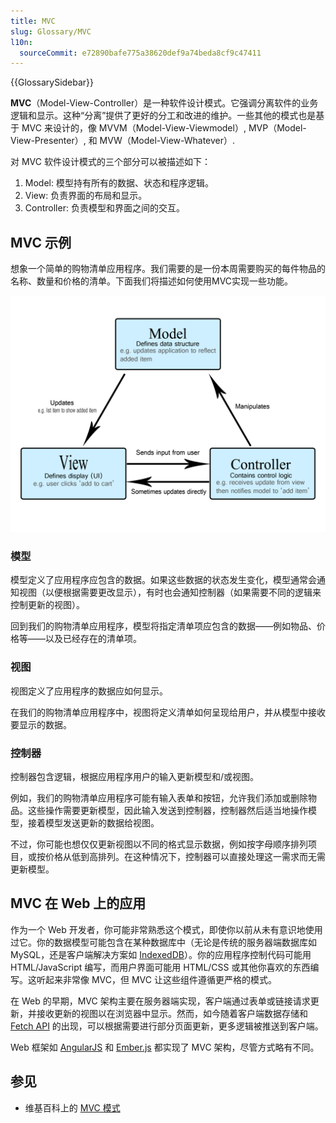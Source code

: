 ```yaml
---
title: MVC
slug: Glossary/MVC
l10n:
  sourceCommit: e72890bafe775a38620def9a74beda8cf9c47411
---
```


{{GlossarySidebar}}

**MVC**（Model-View-Controller）是一种软件设计模式。它强调分离软件的业务逻辑和显示。这种“分离”提供了更好的分工和改进的维护。一些其他的模式也是基于 MVC 来设计的，像 MVVM（Model-View-Viewmodel）, MVP（Model-View-Presenter）, 和 MVW（Model-View-Whatever）.

对 MVC 软件设计模式的三个部分可以被描述如下：

1. Model: 模型持有所有的数据、状态和程序逻辑。
2. View: 负责界面的布局和显示。
3. Controller: 负责模型和界面之间的交互。

## MVC 示例
想象一个简单的购物清单应用程序。我们需要的是一份本周需要购买的每件物品的名称、数量和价格的清单。下面我们将描述如何使用MVC实现一些功能。


![显示 MVC 各部分的架构的图片](model-view-controller-light-blue.png)

### 模型

模型定义了应用程序应包含的数据。如果这些数据的状态发生变化，模型通常会通知视图（以便根据需要更改显示），有时也会通知控制器（如果需要不同的逻辑来控制更新的视图）。

回到我们的购物清单应用程序，模型将指定清单项应包含的数据——例如物品、价格等——以及已经存在的清单项。

### 视图

视图定义了应用程序的数据应如何显示。

在我们的购物清单应用程序中，视图将定义清单如何呈现给用户，并从模型中接收要显示的数据。

### 控制器

控制器包含逻辑，根据应用程序用户的输入更新模型和/或视图。

例如，我们的购物清单应用程序可能有输入表单和按钮，允许我们添加或删除物品。这些操作需要更新模型，因此输入发送到控制器，控制器然后适当地操作模型，接着模型发送更新的数据给视图。

不过，你可能也想仅仅更新视图以不同的格式显示数据，例如按字母顺序排列项目，或按价格从低到高排列。在这种情况下，控制器可以直接处理这一需求而无需更新模型。

## MVC 在 Web 上的应用

作为一个 Web 开发者，你可能非常熟悉这个模式，即使你以前从未有意识地使用过它。你的数据模型可能包含在某种数据库中（无论是传统的服务器端数据库如 MySQL，还是客户端解决方案如 [IndexedDB](/zh-CN/docs/Web/API/IndexedDB_API)）。你的应用程序控制代码可能用 HTML/JavaScript 编写，而用户界面可能用 HTML/CSS 或其他你喜欢的东西编写。这听起来非常像 MVC，但 MVC 让这些组件遵循更严格的模式。

在 Web 的早期，MVC 架构主要在服务器端实现，客户端通过表单或链接请求更新，并接收更新的视图以在浏览器中显示。然而，如今随着客户端数据存储和 [Fetch API](/zh-CN/docs/Web/API/Fetch_API) 的出现，可以根据需要进行部分页面更新，更多逻辑被推送到客户端。

Web 框架如 [AngularJS](https://zh.wikipedia.org/wiki/AngularJS) 和 [Ember.js](https://zh.wikipedia.org/wiki/Ember.js) 都实现了 MVC 架构，尽管方式略有不同。

## 参见

- 维基百科上的 [MVC 模式](https://zh.wikipedia.org/wiki/MVC)
